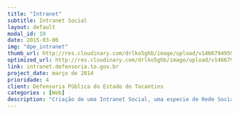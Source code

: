 ```yaml
---
title: "Intranet"
subtitle: Intranet Social
layout: default
modal_id: 19
date: 2015-03-06
img: "dpe_intranet"
thumb_url: http://res.cloudinary.com/drlko5ghb/image/upload/v1466794959/sx2zuwbtkqlrzowbw6l3.png
optimized_url: http://res.cloudinary.com/drlko5ghb/image/upload/v1466794960/yjhrudxel6xgztidqqnw.png
link: intranet.defensoria.to.gov.br
project_date: março de 2014
prioridade: 4
client: Defensoria Pública do Estado do Tocantins
categories : [Web]
description: "Criação de uma Intranet Social, uma especie de Rede Social onde os servidores podem se expressar, interegir além de ter acesso a emissão de contra-cheques, imposto de renda, movimentação de documentos na instituição e acesso direto a outros serviços voltados ao servidor. Utiliza Django, Node-JS dentre outras tecnologias"
---
```

